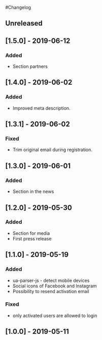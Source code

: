 #Changelog

## Unreleased

## [1.5.0] - 2019-06-12
### Added
- Section partners

## [1.4.0] - 2019-06-02
### Added
- Improved meta description.

## [1.3.1] - 2019-06-02
### Fixed
- Trim original email during registration.

## [1.3.0] - 2019-06-01
### Added
- Section in the news

## [1.2.0] - 2019-05-30
### Added
- Section for media
- First press release

## [1.1.0] - 2019-05-19
### Added
- ua-parser-js - detect mobile devices
- Social icons of Facebook and Instagram
- Possibility to resend activation email

### Fixed
- only activated users are allowed to login

## [1.0.0] - 2019-05-11
